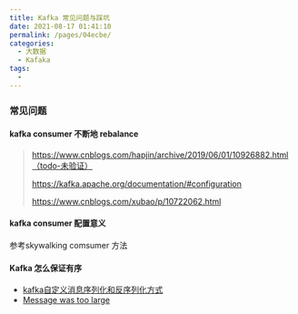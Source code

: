 ```yaml
---
title: Kafka 常见问题与踩坑
date: 2021-08-17 01:41:10
permalink: /pages/04ecbe/
categories:
  - 大数据
  - Kafaka
tags:
  - 
---
```

### 常见问题

#### kafka consumer 不断地 rebalance 

>  https://www.cnblogs.com/hapjin/archive/2019/06/01/10926882.html（todo-未验证）
>
>  https://kafka.apache.org/documentation/#configuration
>
>  https://www.cnblogs.com/xubao/p/10722062.html



#### kafka consumer 配置意义

参考skywalking  comsumer 方法

#### Kafka 怎么保证有序

- [kafka自定义消息序列化和反序列化方式](https://blog.csdn.net/shirukai/article/details/82152172)
- [Message was too large](https://blog.csdn.net/yizhiniu_xuyw/article/details/108881728)